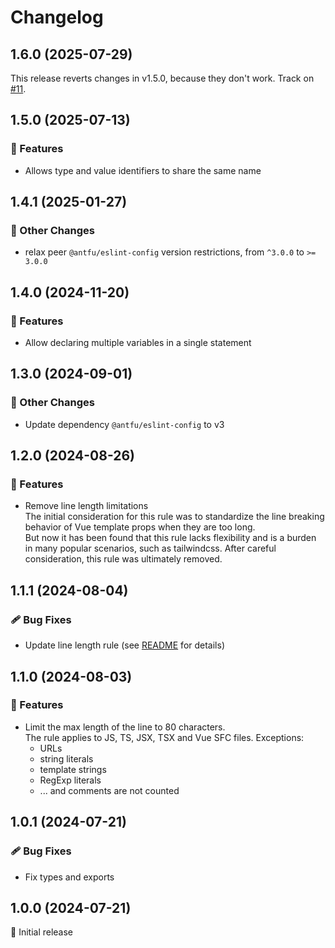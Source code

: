 # Changelog

## 1.6.0 (2025-07-29)

This release reverts changes in v1.5.0, because they don't work. Track on [#11](https://github.com/typed-sigterm/eslint-config/issues/11).

## 1.5.0 (2025-07-13)

### 🚀 Features

- Allows type and value identifiers to share the same name

## 1.4.1 (2025-01-27)

### 🏡 Other Changes

- relax peer `@antfu/eslint-config` version restrictions, from `^3.0.0` to `>= 3.0.0`

## 1.4.0 (2024-11-20)

### 🚀 Features

- Allow declaring multiple variables in a single statement

## 1.3.0 (2024-09-01)

### 🏡 Other Changes

- Update dependency `@antfu/eslint-config` to v3

## 1.2.0 (2024-08-26)

### 🚀 Features

- Remove line length limitations<br>
  The initial consideration for this rule was to standardize the line breaking behavior of Vue template props when they are too long.<br>
  But now it has been found that this rule lacks flexibility and is a burden in many popular scenarios, such as tailwindcss. After careful consideration, this rule was ultimately removed.

## 1.1.1 (2024-08-04)

### 🩹 Bug Fixes

- Update line length rule (see [README](./README.md#line-length-limitation) for details)

## 1.1.0 (2024-08-03)

### 🚀 Features

- Limit the max length of the line to 80 characters.<br>
  The rule applies to JS, TS, JSX, TSX and Vue SFC files. Exceptions:<br>
  - URLs
  - string literals
  - template strings
  - RegExp literals
  - ... and comments are not counted

## 1.0.1 (2024-07-21)

### 🩹 Bug Fixes

- Fix types and exports

## 1.0.0 (2024-07-21)

🚀 Initial release
